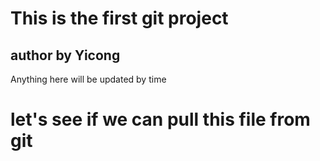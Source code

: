 # This is the first git project
## author by Yicong 

Anything here will be updated by time 

# let's see if we can pull this file from git




